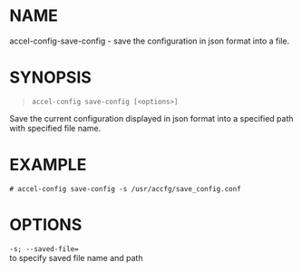 
NAME
====

accel-config-save-config - save the configuration in json format into a
file.

SYNOPSIS
========

>     accel-config save-config [<options>]

Save the current configuration displayed in json format into a specified
path with specified file name.

EXAMPLE
=======

    # accel-config save-config -s /usr/accfg/save_config.conf

OPTIONS
=======

`-s; --saved-file=`  
to specify saved file name and path
